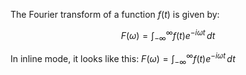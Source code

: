 
The Fourier transform of a function $f(t)$ is given by:

$$
F(\omega) = \int_{-\infty}^{\infty} f(t) e^{-i \omega t} \, dt
$$

In inline mode, it looks like this: $F(\omega) = \int_{-\infty}^{\infty} f(t) e^{-i \omega t} \, dt$

<style>
.katex {
    font-size: 2.5em;
}
</style>
